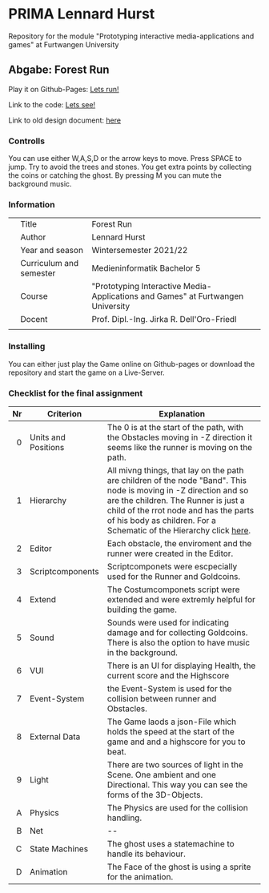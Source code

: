 # PRIMA Lennard Hurst
Repository for the module "Prototyping interactive media-applications and games" at Furtwangen University

## Abgabe: Forest Run
Play it on Github-Pages: <a href="https://lenhu404.github.io/primaWS2021/projects/ForestRun/index.html" target="_blank"> Lets run! </a>

Link to the code: <a href="https://github.com/LenHu404/primaWS2021/tree/main/projects/ForestRun/Script/Source" target="_blank"> Lets see! </a>

Link to old design document: <a href="https://1drv.ms/w/s!Apkox7XXqmWhhNJ-6gFDYS_fZ34s_A?e=nuOxXg" target="_blank"> here </a> 

### Controlls

You can use either W,A,S,D or the arrow keys to move. Press SPACE to jump.
Try to avoid the trees and stones. You get extra points by collecting the coins or catching the ghost.
By pressing M you can mute the background music.


<!-- ### Format 
- Include the runtime files of FUDGE used in your repository so they don't outdate.
- Bundle the design documentation in a single well formatted PDF-file.
- Create a README.md file in your PRIMA-Repository on Github including the following
  * Title: Forest Run
  * Author: Lennard Hurst
  * Year and season Wintersemester 2021/22
  * Curriculum and semester Medieninformatik bachelor 5
  * Course this development was created in (PRIMA) 
  * Docent
  - Link to the finished and executable application on Github-Pages
  - Link to the source code
  - Link to the design document
  - Description for users on how to interact
  - Description on how to install, if applicable (additional services, database etc.) 
  - A copy of the catalogue of criteria above, the right column replaced with very brief explanations and descriptions of the fullfullments of these criteria -->

### Information
|  |          |                                                                                                                           |
|---:|-------------------|---------------------------------------------------------------------------------------------------------------------|
|    | Title             | Forest Run                                                                                                          |
|    | Author            | Lennard Hurst                                                                                                       |
|    | Year and season   | Wintersemester 2021/22                                                                                              |
|    | Curriculum and semester | Medieninformatik Bachelor 5                                                                                   |
|    | Course            | "Prototyping Interactive Media-Applications and Games" at Furtwangen University                                     |
|    | Docent            | Prof. Dipl.-Ing. Jirka R. Dell'Oro-Friedl                                                                           |
|  |          |    

### Installing
You can either just play the Game online on Github-pages or download the repository and start the game on a Live-Server. 

### Checklist for the final assignment
| Nr | Criterion         | Explanation                                                                                                         |
|---:|-------------------|---------------------------------------------------------------------------------------------------------------------|
|  0 | Units and Positions | The 0 is at the start of the path, with the Obstacles moving in -Z direction it seems like the runner is moving on the path.                                  |
|  1 | Hierarchy         | All mivng things, that lay on the path are children of the node "Band". This node is moving in -Z direction and so are the children. The Runner is just a child of the rrot node and has the parts of his body as children. For a Schematic of the Hierarchy click <a href="https://lenhu404.github.io/primaWS2021/projects/ForestRun/Texture/hierarchy.png">here</a>.   |
|  2 | Editor            | Each obstacle, the enviroment and the runner were created in the Editor.            |
|  3 | Scriptcomponents  | Scriptcomponets were escpecially used for the Runner and Goldcoins.      |
|  4 | Extend            | The Costumcomponets script were extended and were extremly helpful for building the game.                        |
|  5 | Sound             | Sounds were used for indicating damage and for collecting Goldcoins. There is also the option to have music in the background.   |
|  6 | VUI               | There is an UI for displaying Health, the current score and the Highscore     |
|  7 | Event-System      | the Event-System is used for the collision between runner and Obstacles. |
|  8 | External Data     | The Game laods a json-File which holds the speed at the start of the game and and a highscore for you to beat.  |
|  9 | Light             | There are two sources of light in the Scene. One ambient and one Directional. This way you can see the forms of the 3D-Objects. |
|  A | Physics           | The Physics are used for the collision handling.                 |
|  B | Net               | --                                                               |
|  C | State Machines    | The ghost uses a statemachine to handle its behaviour.           |
|  D | Animation         | The Face of the ghost is using a sprite for the animation.       |


